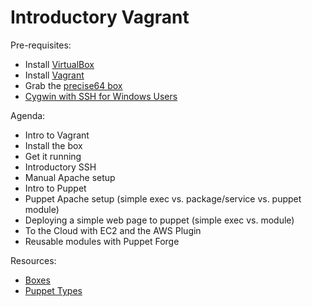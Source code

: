 # Introductory Vagrant

Pre-requisites:

 * Install [VirtualBox](https://www.virtualbox.org/wiki/Downloads)
 * Install [Vagrant](http://downloads.vagrantup.com/tags/v1.2.7)
 * Grab the [precise64 box](http://files.vagrantup.com/precise64.box)
 * [Cygwin with SSH for Windows Users](http://www.cygwin.com/)

Agenda:

 - Intro to Vagrant
 - Install the box
 - Get it running
 - Introductory SSH
 - Manual Apache setup
 - Intro to Puppet
 - Puppet Apache setup (simple exec vs. package/service vs. puppet module)
 - Deploying a simple web page to puppet (simple exec vs. module)
 - To the Cloud with EC2 and the AWS Plugin
 - Reusable modules with Puppet Forge
 
Resources:

 - [Boxes](http://www.vagrantbox.es/)
 - [Puppet Types](http://docs.puppetlabs.com/references/latest/type.html)